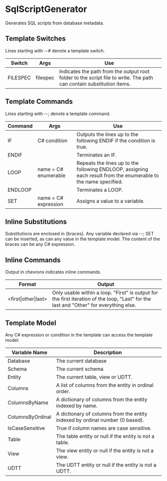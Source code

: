 # SqlScriptGenerator
Generates SQL scripts from database metadata.

## Template Switches
Lines starting with --# denote a template switch.

Switch | Args | Use
------ | ---- | ---
FILESPEC | filespec | Indicates the path from the output root folder to the script file to write. The path can contain substitution items.

## Template Commands
Lines starting with --; denote a template command.

Command | Args | Use
------- | ---- | ---
IF | C# condition | Outputs the lines up to the following ENDIF if the condition is true.
ENDIF | | Terminates an IF.
LOOP | name = C# enumerable | Repeats the lines up to the following ENDLOOP, assigning each result from the enumerable to the name specified.
ENDLOOP | | Terminates a LOOP.
SET | name = C# expression | Assigns a value to a variable.

## Inline Substitutions
Substitutions are enclosed in &#123;braces&#125;. Any variable declared via --; SET can be inserted, as can any value in the template model. The content of the braces can be any C# expression.

## Inline Commands
Output in chevrons indicates inline commands.

Format | Output
------ | ------
<first&#124;other&#124;last> | Only usable within a loop. "First" is output for the first iteration of the loop, "Last" for the last and "Other" for everything else.

## Template Model
Any C# expression or condition in the template can access the template model:

Variable Name | Description
------------- | -----------
Database | The current database
Schema | The current schema
Entity | The current table, view or UDTT.
Columns | A list of columns from the entity in ordinal order.
ColumnsByName | A dictionary of columns from the entity indexed by name.
ColumnsByOrdinal | A dictionary of columns from the entity indexed by ordinal number (0 based).
IsCaseSensitive | True if column names are case sensitive.
Table | The table entity or null if the entity is not a table.
View | The view entity or null if the entity is not a view.
UDTT | The UDTT entity or null if the entity is not a UDTT.
